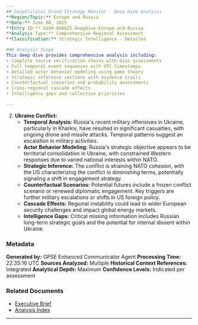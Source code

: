 ```yaml
---
## Geopolitical Grand Strategy Monitor - Deep Dive Analysis
**Region/Topic:** Europe and Russia
**Date:** June 08, 2025
**Entry ID:** GGSM-060825-DeepDive-Europe-and-Russia
**Analysis Type:** Comprehensive Regional Assessment
**Classification:** Strategic Intelligence - Detailed

### Analysis Scope
This deep dive provides comprehensive analysis including:
- Complete source verification chains with bias assessments
- Full temporal event sequences with UTC timestamps
- Detailed actor behavior modeling using game theory
- Strategic inference sections with evidence trails
- Counterfactual scenarios and probability assessments
- Cross-regional cascade effects
- Intelligence gaps and collection priorities

---
```


2. **Ukraine Conflict:**
   - **Temporal Analysis:** Russia's recent military offensives in Ukraine, particularly in Kharkiv, have resulted in significant casualties, with ongoing drone and missile attacks. Temporal patterns suggest an escalation in military activities.
   - **Actor Behavior Modeling:** Russia's strategic objective appears to be territorial consolidation in Ukraine, with constrained Western responses due to varied national interests within NATO.
   - **Strategic Inference:** The conflict is straining NATO cohesion, with the US characterizing the conflict in diminishing terms, potentially signaling a shift in engagement strategy.
   - **Counterfactual Scenarios:** Potential futures include a frozen conflict scenario or renewed diplomatic engagement. Key triggers are further military escalations or shifts in US foreign policy.
   - **Cascade Effects:** Regional instability could lead to wider European security challenges and impact global energy markets.
   - **Intelligence Gaps:** Critical missing information includes Russian long-term strategic goals and the potential for internal dissent within Ukraine.

### Metadata
**Generated by:** GPSE Enhanced Communicator Agent
**Processing Time:** 22:35:16 UTC
**Sources Analyzed:** Multiple
**Historical Context References:** Integrated
**Analytical Depth:** Maximum
**Confidence Levels:** Indicated per assessment

### Related Documents
- [Executive Brief](GGSM-060825-DailyAnalysis.md)
- [Analysis Index](GGSM-060825-Index.md)

---